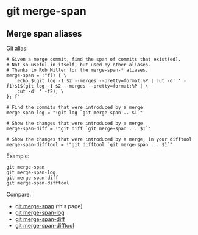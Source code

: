 # git merge-span

## Merge span aliases

Git alias:

```git
# Given a merge commit, find the span of commits that exist(ed).
# Not so useful in itself, but used by other aliases.
# Thanks to Rob Miller for the merge-span-* aliases.
merge-span = !"f() { \
    echo $(git log -1 $2 --merges --pretty=format:%P | cut -d' ' -f1)$1$(git log -1 $2 --merges --pretty=format:%P | \
    cut -d' ' -f2); \
}; f"

# Find the commits that were introduced by a merge
merge-span-log = "!git log `git merge-span .. $1`"

# Show the changes that were introduced by a merge
merge-span-diff = !"git diff `git merge-span ... $1`"

# Show the changes that were introduced by a merge, in your difftool
merge-span-difftool = !"git difftool `git merge-span ... $1`"
```

Example:

```shell
git merge-span
git merge-span-log
git merge-span-diff
git merge-span-difftool
```

Compare:

* [git merge-span](../git-merge-span) (this page)
* [git merge-span-log](../git-merge-span-log)
* [git merge-span-diff](../git-merge-span-diff)
* [git merge-span-difftool](../git-merge-span-difftool)
